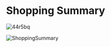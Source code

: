 <h1>Shopping Summary</h1>

![44r5bq](https://user-images.githubusercontent.com/51189721/84369007-43e09780-aba4-11ea-8a0e-20df92d1ec62.gif)




![ShoppingSummary](https://user-images.githubusercontent.com/51189721/84369217-8609d900-aba4-11ea-8dee-eca357f7a95c.gif)
